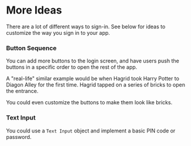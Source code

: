# More Ideas
There are a lot of different ways to sign-in. See below for ideas to customize the way you sign in to your app.

### Button Sequence
You can add more buttons to the login screen, and have users push the buttons in a specific order to open the rest of the app.

A "real-life" similar example would be when Hagrid took Harry Potter to Diagon Alley for the first time. Hagrid tapped on a series of bricks to open the entrance.

You could even customize the buttons to make them look like bricks.

### Text Input
You could use a `Text Input` object and implement a basic PIN code or password.